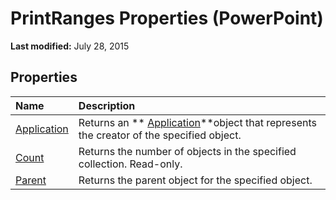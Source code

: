 
# PrintRanges Properties (PowerPoint)

 **Last modified:** July 28, 2015


## Properties



|**Name**|**Description**|
|:-----|:-----|
| [Application](4629ca39-fbb1-3c0d-056c-5d285f82de78.md)|Returns an  ** [Application](978c2b99-4271-b953-4283-73b5f3d96f41.md)**object that represents the creator of the specified object.|
| [Count](4473e840-e8c7-c3ab-3fe8-d0770a1cd8a4.md)|Returns the number of objects in the specified collection. Read-only.|
| [Parent](95bacc46-413d-2694-6ac2-7883609e26c7.md)|Returns the parent object for the specified object.|
